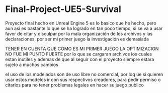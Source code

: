 # Final-Project-UE5-Survival
Proyecto final hecho en Unreal Engine 5 es lo basico que he hecho, pero aun asi es bastante lo que se ha logrado en tan poco tiempo, si se va a usar favor de citar y disculpar por la mala organización de los archivos y las declaraciones, por ser mi primer juego la investigación es demasiada   

TENER EN CUENTA QUE COMO ES MI PRIMER JUEGO LA OPTIMIZACION NO FUE MI PUNTO FUERTE
por lo que se cargaran archivos los cuales estan inutiles y ademas de que al seguir con el proyecto siempre estara sujeto a muchos cambios


el uso de los modelados son de uso libre no comercial, por loq ue si quieren usar estos modelos ir con sus respectivos creadores, para pedir permiso o citarlos para no tener problemas legales en hacer su juego publico 

